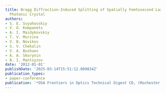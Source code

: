 ```yaml
---
title: Bragg Diffraction-Induced Splitting of Spatially Femtosecond Laser Pulses in
  Photonic Crystal
authors:
- S. E. Svyahovskiy
- V. O. Kompanets
- A. I. Maidykovskiy
- T. V. Murzina
- V. B. Novikov
- S. V. Chekalin
- V. A. Bushuev
- A. A. Skorynin
- B. I. Mantsyzov
date: '2012-01-01'
publishDate: '2025-03-14T15:51:12.809834Z'
publication_types:
- paper-conference
publication: '*OSA Frontiers in Optics Technical Digest CD, (Rochester , USA, 2012)*'
---
```


